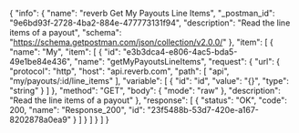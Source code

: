 {
  "info": {
    "name": "reverb Get My Payouts Line Items",
    "_postman_id": "9e6bd93f-2728-4ba2-884e-477773131f94",
    "description": "Read the line items of a payout",
    "schema": "https://schema.getpostman.com/json/collection/v2.0.0/"
  },
  "item": [
    {
      "name": "My",
      "item": [
        {
          "id": "e3b3dca4-e806-4ac5-bda5-49e1be84e436",
          "name": "getMyPayoutsLineItems",
          "request": {
            "url": {
              "protocol": "http",
              "host": "api.reverb.com",
              "path": [
                "api",
                "my/payouts/:id/line_items"
              ],
              "variable": [
                {
                  "id": "id",
                  "value": "{}",
                  "type": "string"
                }
              ]
            },
            "method": "GET",
            "body": {
              "mode": "raw"
            },
            "description": "Read the line items of a payout"
          },
          "response": [
            {
              "status": "OK",
              "code": 200,
              "name": "Response_200",
              "id": "23f5488b-53d7-420e-a167-8202878a0ea9"
            }
          ]
        }
      ]
    }
  ]
}